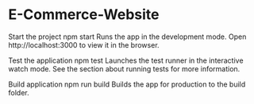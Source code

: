 # E-Commerce-Website

Start the project
npm start
Runs the app in the development mode.
Open http://localhost:3000 to view it in the browser.

Test the application
npm test
Launches the test runner in the interactive watch mode.
See the section about running tests for more information.

Build application
npm run build
Builds the app for production to the build folder.
